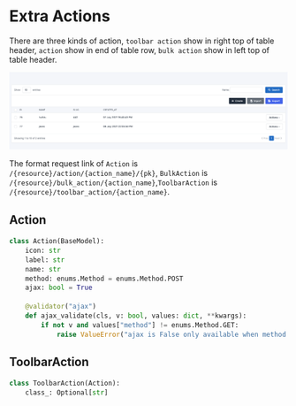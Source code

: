 # Extra Actions

There are three kinds of action, `toolbar action` show in right top of table header, `action` show in end of table
row, `bulk action` show in left top of table header.

![](https://raw.githubusercontent.com/fastapi-admin/fastapi-admin/dev/images/actions.png)

The format request link of `Action` is `/{resource}/action/{action_name}/{pk}`, `BulkAction`
is `/{resource}/bulk_action/{action_name}`,`ToolbarAction` is `/{resource}/toolbar_action/{action_name}`.

## Action

```python
class Action(BaseModel):
    icon: str
    label: str
    name: str
    method: enums.Method = enums.Method.POST
    ajax: bool = True

    @validator("ajax")
    def ajax_validate(cls, v: bool, values: dict, **kwargs):
        if not v and values["method"] != enums.Method.GET:
            raise ValueError("ajax is False only available when method is Method.GET")

```

## ToolbarAction

```python
class ToolbarAction(Action):
    class_: Optional[str]
```
